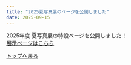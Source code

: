```yaml
---
title: "2025夏写真展のページを公開しました"
date: 2025-09-15
---
```


2025年度 夏写真展の特設ページを公開しました！  
[展示ページはこちら](../../../2025/summer/)

[トップへ戻る](../../../)
